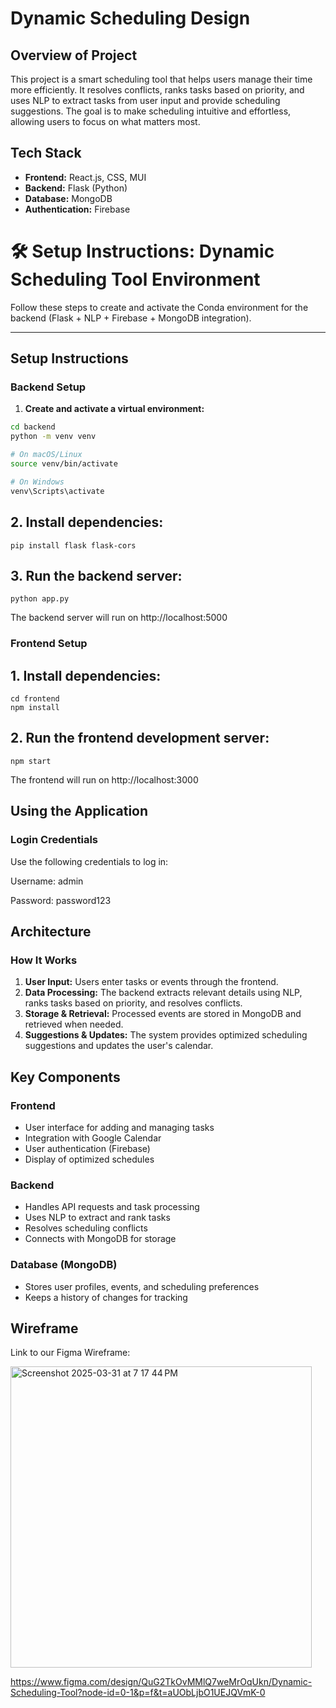 # Dynamic Scheduling Design

## Overview of Project

This project is a smart scheduling tool that helps users manage their time more efficiently. It resolves conflicts, ranks tasks based on priority, and uses NLP to extract tasks from user input and provide scheduling suggestions. The goal is to make scheduling intuitive and effortless, allowing users to focus on what matters most.

## Tech Stack

- **Frontend:** React.js, CSS, MUI  
- **Backend:** Flask (Python)  
- **Database:** MongoDB  
- **Authentication:** Firebase

# 🛠️ Setup Instructions: Dynamic Scheduling Tool Environment

Follow these steps to create and activate the Conda environment for the backend (Flask + NLP + Firebase + MongoDB integration).

---

## Setup Instructions

### Backend Setup

1. **Create and activate a virtual environment:**

```bash
cd backend
python -m venv venv

# On macOS/Linux
source venv/bin/activate

# On Windows
venv\Scripts\activate
```

## 2. Install dependencies:

```
pip install flask flask-cors
```

## 3. Run the backend server:

```
python app.py
```
The backend server will run on http://localhost:5000

### Frontend Setup

## 1. Install dependencies:

```
cd frontend
npm install
```

## 2. Run the frontend development server:

```
npm start
```
The frontend will run on http://localhost:3000

## Using the Application

### Login Credentials

Use the following credentials to log in:

Username: admin

Password: password123

## Architecture

### How It Works

1. **User Input:** Users enter tasks or events through the frontend.  
2. **Data Processing:** The backend extracts relevant details using NLP, ranks tasks based on priority, and resolves conflicts.  
3. **Storage & Retrieval:** Processed events are stored in MongoDB and retrieved when needed.  
4. **Suggestions & Updates:** The system provides optimized scheduling suggestions and updates the user's calendar.

## Key Components

### Frontend

- User interface for adding and managing tasks  
- Integration with Google Calendar  
- User authentication (Firebase)  
- Display of optimized schedules  

### Backend

- Handles API requests and task processing  
- Uses NLP to extract and rank tasks  
- Resolves scheduling conflicts  
- Connects with MongoDB for storage  

### Database (MongoDB)

- Stores user profiles, events, and scheduling preferences  
- Keeps a history of changes for tracking

## Wireframe

Link to our Figma Wireframe: 

<img width="482" alt="Screenshot 2025-03-31 at 7 17 44 PM" src="https://github.com/user-attachments/assets/2083de92-6dfa-4a14-bb86-3a4f79408648" />


https://www.figma.com/design/QuG2TkOvMMlQ7weMrOqUkn/Dynamic-Scheduling-Tool?node-id=0-1&p=f&t=aUObLjbO1UEJQVmK-0

